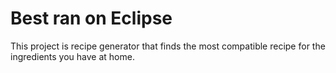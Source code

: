 # Best ran on Eclipse
This project is recipe generator that finds the most compatible recipe for the ingredients you have at home.

